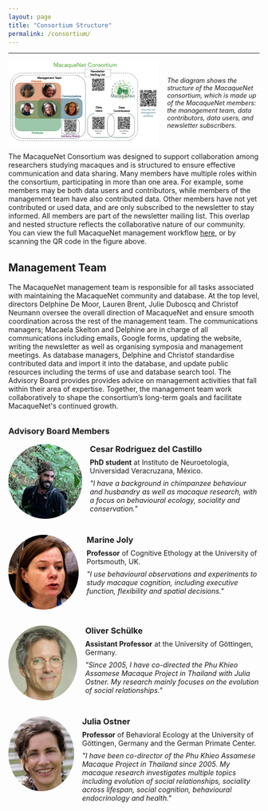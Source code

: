 ```yaml
---
layout: page
title: "Consortium Structure"
permalink: /consortium/
---
```

***

<figure style="display:flex; align-items:center; justify-content:flex-start; gap:16px; margin:0;">
  <img src="/assets/images/macaquenet_management_figure.png" 
       alt="MacaqueNet consortium structure" 
       style="max-width:60%; height:auto;" />
  <figcaption style="font-size:0.9em; font-style:italic; text-align:left;">
    The diagram shows the structure of the MacaqueNet consortium, which is made up of the MacaqueNet members: 
    the management team, data contributors, data users, and newsletter subscribers. 
  </figcaption>
</figure>


The MacaqueNet Consortium was designed to support collaboration among researchers studying macaques and is structured to ensure effective communication and data sharing. Many members have multiple roles within the consortium, participating in more than one area. For example, some members may be both data users and contributors, while members of the management team have also contributed data. Other members have not yet contributed or used data, and are only subscribed to the newsletter to stay informed. All members are part of the newsletter mailing list. This overlap and nested structure reflects the collaborative nature of our community.
You can view the full MacaqueNet management workflow <a href="https://github.com/MacaqueNet/database/blob/main/MacaqueNet%20Management%20Workflow.pdf" target="_blank">here</a>, or by scanning the QR code in the figure above. 

<h2 style="margin-top:2rem;">Management Team</h2>
The MacaqueNet management team is responsible for all tasks associated with maintaining the MacaqueNet community and database. 
At the top level, directors Delphine De Moor, Lauren Brent, Julie Duboscq and Christof Neumann oversee the overall direction of MacaqueNet and ensure smooth coordination across the rest of the management team.
The communications managers; Macaela Skelton and Delphine are in charge of all communications including emails, Google forms, updating the website, writing the newsletter as well as organising symposia and management meetings. 
As database managers, Delphine and Christof standardise contributed data and import it into the database, and update public resources including the terms of use and database search tool.
The Advisory Board provides provides advice on management activities that fall within their area of expertise. Together, the management team work collaboratively to shape the consortium’s long-term goals and facilitate MacaqueNet's continued growth.

<h3 style="margin-top:2rem;">Advisory Board Members</h3>

<div style="display:flex; align-items:flex-start; margin-bottom:2rem;">
  <img src="/assets/images/advisory_board_cesar.jpg" alt="Cesar Rodriguez del Castillo" 
       style="width:150px; height:150px; object-fit:cover; border-radius:50%; margin-right:1rem;">
  <div>
    <h3 style="margin:0 0 0.5rem 0;">Cesar Rodriguez del Castillo</h3>
    <p style="margin:0;">
      <strong>PhD student</strong> at Instituto de Neuroetología, Universidad Veracruzana, México.
    </p>
    <p style="margin:0.5rem 0 0 0;">
      <em>"I have a background in chimpanzee behaviour and husbandry as well as macaque research, 
      with a focus on behavioural ecology, sociality and conservation."</em>
    </p>
  </div>
</div>

<div style="display:flex; align-items:flex-start; margin-bottom:2rem;">
  <img src="/assets/images/advisory_board_joly.jpg" alt="Marine Joly" 
       style="width:150px; height:150px; object-fit:cover; border-radius:50%; margin-right:1rem;">
  <div>
    <h3 style="margin:0 0 0.5rem 0;">Marine Joly</h3>
    <p style="margin:0;">
      <strong>Professor</strong> of Cognitive Ethology at the University of Portsmouth, UK.
    </p>
    <p style="margin:0.5rem 0 0 0;">
      <em>"I use behavioural observations and experiments to study macaque cognition, including executive function, flexibility and spatial decisions."</em>
    </p>
  </div>
</div>

<div style="display:flex; align-items:flex-start; margin-bottom:2rem;">
  <img src="/assets/images/advisory_board_schuelke.JPG" alt="Oliver Schülke" 
       style="width:150px; height:150px; object-fit:cover; border-radius:50%; margin-right:1rem;">
  <div>
    <h3 style="margin:0 0 0.5rem 0;">Oliver Schülke</h3>
    <p style="margin:0;">
    <strong>Assistant Professor</strong> at the University of Göttingen, Germany.  
    </p>
    <p style="margin:0.5rem 0 0 0;">
      <em>"Since 2005, I have co-directed the Phu Khieo Assamese Macaque Project in Thailand with Julia Ostner. My research mainly focuses on the evolution of social relationships."</em>
    </p>
  </div>
</div>

<div style="display:flex; align-items:flex-start; margin-bottom:2rem;">
  <img src="/assets/images/advisory_board_julia.jpg" alt="Julia Ostner" 
       style="width:150px; height:150px; object-fit:cover; border-radius:50%; margin-right:1rem;">
  <div>
    <h3 style="margin:0 0 0.5rem 0;">Julia Ostner</h3>
    <p style="margin:0;">
    <strong>Professor</strong> of Behavioral Ecology at the University of Göttingen, Germany and the German Primate Center.
    </p>
    <p style="margin:0.5rem 0 0 0;">
      <em>"I have been co-director of the Phu Khieo Assamese Macaque Project in Thailand since 2005. My macaque research investigates multiple topics including evolution of social relationships, sociality across lifespan,  social cognition, behavioural endocrinology and health."</em>
    </p>
  </div>
</div>

